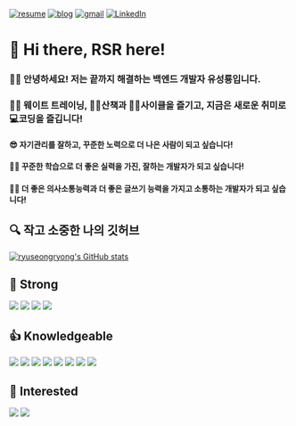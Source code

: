 [![resume](https://img.shields.io/badge/Resume-yellow?style=flat-square&logo=Notion&logoColor=black)](https://ryuseongryong.notion.site/f2ce22d91fac4a84afe8a72790e31519) [![blog](https://img.shields.io/badge/Blog-3cba54?style=flat-square&logo=Notion&logoColor=black)](https://ryuseongryong.notion.site/RSR-LOG-75a44d8f61464c3ca9de577c9818bcba) [![gmail](https://img.shields.io/badge/ryuseongryong@gmail.com-db3236?style=flat-square&logo=Gmail&logoColor=white)](mailto:ryuseongryong@gmail.com) [![LinkedIn](https://img.shields.io/badge/seongryong_ryu-0077b5?style=flat-square&logo=LinkedIn&logoColor=white)](https://www.linkedin.com/in/seongryong-ryu-2603b1182/)

# 👋 Hi there, RSR here!

### 👨‍💻 안녕하세요! 저는 끝까지 해결하는 백엔드 개발자 유성룡입니다.
### 🏋️‍♂️ 웨이트 트레이닝, 🚶‍♂️산책과 🚴‍♂️사이클을 즐기고, 지금은 새로운 취미로 💻코딩을 즐깁니다!
#### 😎 자기관리를 잘하고, 꾸준한 노력으로 더 나은 사람이 되고 싶습니다!
#### 👨‍💻 꾸준한 학습으로 더 좋은 실력을 가진, 잘하는 개발자가 되고 싶습니다!
#### 🙆‍♂️ 더 좋은 의사소통능력과 더 좋은 글쓰기 능력을 가지고 소통하는 개발자가 되고 싶습니다!

## 🔍 작고 소중한 나의 깃허브

[![ryuseongryong's GitHub stats](https://github-readme-stats.vercel.app/api?username=ryuseongryong)](https://github.com/ryuseongryong)

## 💪 Strong
<img src="https://img.shields.io/badge/JavaScript-F7DF1E?style=flat-square&logo=JavaScript&logoColor=black"/> <img src="https://img.shields.io/badge/Node.js-339933?style=flat-square&logo=JavaScript&logoColor=white"/> <img src="https://img.shields.io/badge/MySQL-4479A1?style=flat-square&logo=MySQL&logoColor=white"/> <img src="https://img.shields.io/badge/Express-f0f0f0?style=flat-square&logo=Express&logoColor=black"/>

## 👍 Knowledgeable
<img src="https://img.shields.io/badge/TypeScript-3178C6?style=flat-square&logo=TypeScript&logoColor=white"/> <img src="https://img.shields.io/badge/NestJS-E0234E?style=flat-square&logo=NestJS&logoColor=white"/> <img src="https://img.shields.io/badge/{} TypeORM-orange?style=flat-square"/> <img src="https://img.shields.io/badge/EC2-FF9900?style=flat-square&logo=Amazon AWS&logoColor=white"/> <img src="https://img.shields.io/badge/S3-008001?style=flat-square&logo=Amazon AWS&logoColor=white"/> <img src="https://img.shields.io/badge/RDS-0097f5?style=flat-square&logo=Amazon AWS&logoColor=white"/> <img src="https://img.shields.io/badge/CodePipeline-0097f5?style=flat-square&logo=Amazon AWS&logoColor=white"/> <img src="https://img.shields.io/badge/CloudFront-d520be?style=flat-square&logo=Amazon AWS&logoColor=white"/>

## 🙏 Interested
<img src="https://img.shields.io/badge/Linux-FCC624?style=flat-square&logo=Linux&logoColor=black"/> <img src="https://img.shields.io/badge/AWS-000000?style=flat-square&logo=Amazon AWS&logoColor=white"/>
